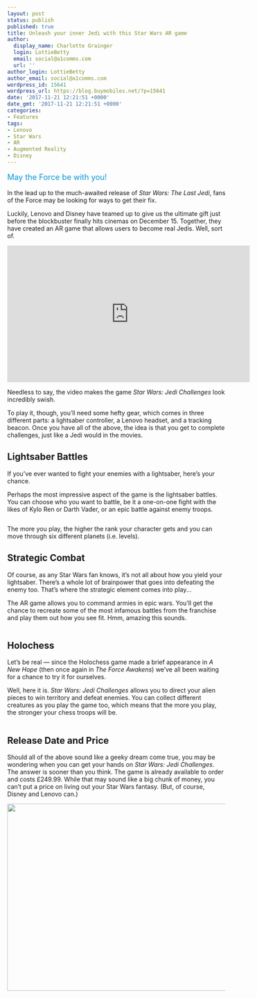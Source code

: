 ```yaml
---
layout: post
status: publish
published: true
title: Unleash your inner Jedi with this Star Wars AR game
author:
  display_name: Charlotte Grainger
  login: LottieBetty
  email: social@a1comms.com
  url: ''
author_login: LottieBetty
author_email: social@a1comms.com
wordpress_id: 15641
wordpress_url: https://blog.buymobiles.net/?p=15641
date: '2017-11-21 12:21:51 +0000'
date_gmt: '2017-11-21 12:21:51 +0000'
categories:
- Features
tags:
- Lenovo
- Star Wars
- AR
- Augmented Reality
- Disney
---
```

<p><span class="postStandFirst" style="color: #0896d5; line-height: 26px; font-size: 18px;">May the Force be with you!</span></p>
<p>In the lead up to the much-awaited release of <em>Star Wars: The Last Jedi</em>, fans of the Force may be looking for ways to get their fix.</p>
<p>Luckily, Lenovo and Disney have teamed up to give us the ultimate gift just before the blockbuster finally hits cinemas on December 15. Together, they have created an AR game that allows users to become real Jedis. Well, sort of.</p>
<p><iframe src="https://www.youtube.com/embed/e__9IUpdj8Q" width="560" height="315" frameborder="0" allowfullscreen="allowfullscreen"></iframe></p>
<p>Needless to say, the video makes the game&nbsp;<em>Star Wars: Jedi Challenges&nbsp;</em>look incredibly swish.</p>
<p>To play it, though, you&rsquo;ll need some hefty gear, which comes in three different parts: a lightsaber controller, a Lenovo headset, and a tracking beacon. Once you have all of the above, the idea is that you get to complete challenges, just like a Jedi would in the movies.</p>
<h2>Lightsaber Battles</h2>
<p>If you&rsquo;ve ever wanted to fight your enemies with a lightsaber, here&rsquo;s your chance.</p>
<p>Perhaps the most impressive aspect of the game is the lightsaber battles. You can choose who you want to battle, be it a one-on-one fight with the likes of Kylo Ren or Darth Vader, or an epic battle against enemy troops.</p>
<p><img class="aligncenter size-full wp-image-15643" src="https://lh3.googleusercontent.com/pa4-RKl_yx2ZKy7tYVWDq2BvyrVsfhq0OpdPunDLGVYl2Npu2m_jzyVN0KMTXh1hcRdJmygbbfF-7WUktPSrflXE=s0" alt="" /></p>
<p>The more you play, the higher the rank your character gets and you can move through six different planets (i.e. levels).</p>
<h2>Strategic Combat</h2>
<p>Of course, as any Star Wars fan knows, it&rsquo;s not all about how you yield your lightsaber. There&rsquo;s a whole lot of brainpower that goes into defeating the enemy too. That&rsquo;s where the strategic element comes into play...</p>
<p>The AR game allows you to command armies in epic wars. You&rsquo;ll get the chance to recreate some of the most infamous battles from the franchise and play them out how you see fit. Hmm, amazing this sounds.</p>
<p><img class="aligncenter size-full wp-image-15644" src="https://lh3.googleusercontent.com/u_BFTAXNKLpApi3fnFGxw7qFD-U_q85eNBdCQuBhpidDPA-RIUi6tpourplLSoldDYCNxT-Gp8jFse55HHHoWSw=s0" alt="" /></p>
<h2>Holochess</h2>
<p>Let&rsquo;s be real &mdash; since the Holochess game made a brief appearance in <em>A New Hope&nbsp;</em>(then once again in <em>The Force Awakens</em>)&nbsp;we&rsquo;ve all been waiting for a chance to try it for ourselves.</p>
<p>Well, here it is. <em>Star Wars: Jedi Challenges</em>&nbsp;allows you to direct your alien pieces to win territory and defeat enemies. You can collect different creatures as you play the game too, which means that the more you play, the stronger your chess troops will be.</p>
<p><img class="aligncenter size-full wp-image-15642" src="https://lh3.googleusercontent.com/8uAdk-gJ4HTBwHZINpxu3cH4tS4JeAxalrkkD9h-eUCxGYZZ6LewgfOSYuSxuxWz-hUt6uuNO5VNAGV2VZ-n4wnlZA=s0" alt="" /></p>
<h2>Release Date and Price</h2>
<p>Should all of the above sound like a geeky dream come true, you may be wondering when you can get your hands on <em>Star Wars: Jedi Challenges</em>. The answer is sooner than you think. The game is already available to order and costs &pound;249.99. While that may sound like a big chunk of money, you can&rsquo;t put a price on living out your Star Wars fantasy. (But, of course, Disney and Lenovo can.)</p>
<p><img class="aligncenter wp-image-15645 size-full" src="https://lh3.googleusercontent.com/00UccDn_kjbiVP4sRAXHdX8eMNpsrA-vvvmnJUcuH0dZ4i9nwV8Cey7VZTHHe2yIUddZlPbN-Wn7LMbBxRqz_KqS=s0" alt="" width="600" height="431" /></p>
